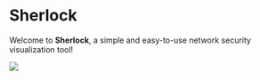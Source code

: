 # Sherlock

Welcome to **Sherlock**, a simple and easy-to-use network security visualization tool!

![](https://github.com/seanjhulse/sherlock/images/sherlock_homepage.png)

